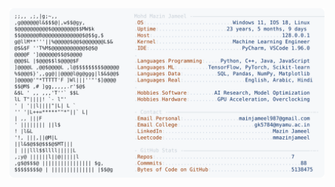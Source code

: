 <picture>
  <source srcset="https://raw.githubusercontent.com/mmazinjameel/mmazinjameel/main/dark_mode.svg?v=1744647154" media="(prefers-color-scheme: dark)">
  <img src="https://raw.githubusercontent.com/mmazinjameel/mmazinjameel/main/light_mode.svg?v=1744647154">
</picture>
